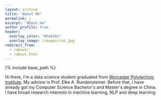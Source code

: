```yaml
---
layout: archive
title: "About Me"
permalink: /
excerpt: "About me"
author_profile: true
header:
  overlay_color: "#5e616c"
  overlay_image: /images/cat.jpg
redirect_from: 
  - /about/
  - /about.html
---
```

{% include base_path %}

Hi there, I'm a data science student graduated from [Worcester Polytechnic Institute](https://www.wpi.edu/). My advisor is Prof. Elke A. Rundensteiner. Before that, I have already got my Computer Science Bachelor's and Master's degree in China. I have broad research interests in machine learning, NLP and deep learning. 
